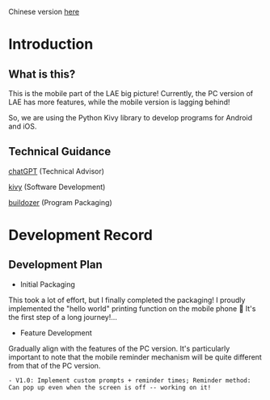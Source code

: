 Chinese version [here](READ_zh.md)

# Introduction

## What is this?

This is the mobile part of the LAE big picture! Currently, the PC version of LAE has more features, while the mobile version is lagging behind!

So, we are using the Python Kivy library to develop programs for Android and iOS.

## Technical Guidance
[chatGPT](https://chat.openai.com/)  (Technical Advisor)

[kivy](https://kivy.org/) (Software Development)

[buildozer](https://buildozer.readthedocs.io) (Program Packaging)

# Development Record

## Development Plan

- Initial Packaging

This took a lot of effort, but I finally completed the packaging! I proudly implemented the "hello world" printing function on the mobile phone 🥳 It's the first step of a long journey!...

- Feature Development

Gradually align with the features of the PC version. It's particularly important to note that the mobile reminder mechanism will be quite different from that of the PC version.

    - V1.0: Implement custom prompts + reminder times; Reminder method: Can pop up even when the screen is off -- working on it!
